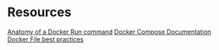 # Resources

<a href="https://codeopolis.com/posts/anatomy-of-a-docker-run-command/">Anatomy of a Docker Run command</a>
<a href="https://docs.docker.com/reference/compose-file/">Docker Compose Documentation</a>
<a href="https://docs.docker.com/build/building/best-practices/">Docker File best practices</a>